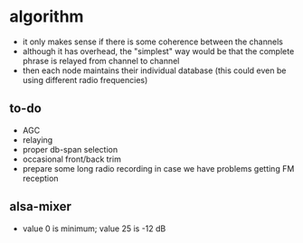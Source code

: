 # algorithm

- it only makes sense if there is some coherence between the channels
- although it has overhead, the "simplest" way would be that the complete
  phrase is relayed from channel to channel
- then each node maintains their individual database (this could even be
  using different radio frequencies)

## to-do

- AGC
- relaying
- proper db-span selection
- occasional front/back trim
- prepare some long radio recording in case we have problems getting FM reception

## alsa-mixer

- value 0 is minimum; value 25 is -12 dB

